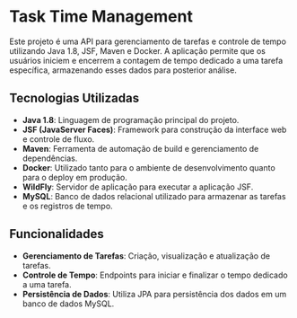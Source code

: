 # Task Time Management

Este projeto é uma API para gerenciamento de tarefas e controle de tempo utilizando Java 1.8, JSF, Maven e Docker. A aplicação permite que os usuários iniciem e encerrem a contagem de tempo dedicado a uma tarefa específica, armazenando esses dados para posterior análise.

## Tecnologias Utilizadas

- **Java 1.8**: Linguagem de programação principal do projeto.
- **JSF (JavaServer Faces)**: Framework para construção da interface web e controle de fluxo.
- **Maven**: Ferramenta de automação de build e gerenciamento de dependências.
- **Docker**: Utilizado tanto para o ambiente de desenvolvimento quanto para o deploy em produção.
- **WildFly**: Servidor de aplicação para executar a aplicação JSF.
- **MySQL**: Banco de dados relacional utilizado para armazenar as tarefas e os registros de tempo.

## Funcionalidades

- **Gerenciamento de Tarefas**: Criação, visualização e atualização de tarefas.
- **Controle de Tempo**: Endpoints para iniciar e finalizar o tempo dedicado a uma tarefa.
- **Persistência de Dados**: Utiliza JPA para persistência dos dados em um banco de dados MySQL.
